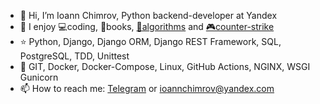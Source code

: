 - 👋 Hi, I’m Ioann Chimrov, Python backend-developer at Yandex
- 💜 I enjoy 💻coding, 📕books, [🧠algorithms](https://leetcode.com/ioann7/) and [🎮counter-strike](https://www.faceit.com/ru/players/chakchakk)
- ⭐️ Python, Django, Django ORM, Django REST Framework, SQL, PostgreSQL, TDD, Unittest
- 🐳 GIT, Docker, Docker-Compose, Linux, GitHub Actions, NGINX, WSGI Gunicorn
- 📫 How to reach me: [Telegram](https://t.me/ioannchimrov7) or ioannchimrov@yandex.com

<!--
**ioann7/ioann7** is a ✨ _special_ ✨ repository because its `README.md` (this file) appears on your GitHub profile.

Here are some ideas to get you started:

- 🔭 I’m currently working on ...
- 🌱 I’m currently learning ...
- 👯 I’m looking to collaborate on ...
- 🤔 I’m looking for help with ...
- 💬 Ask me about ...
- 📫 How to reach me: ...
- 😄 Pronouns: ...
- ⚡ Fun fact: ...
-->

